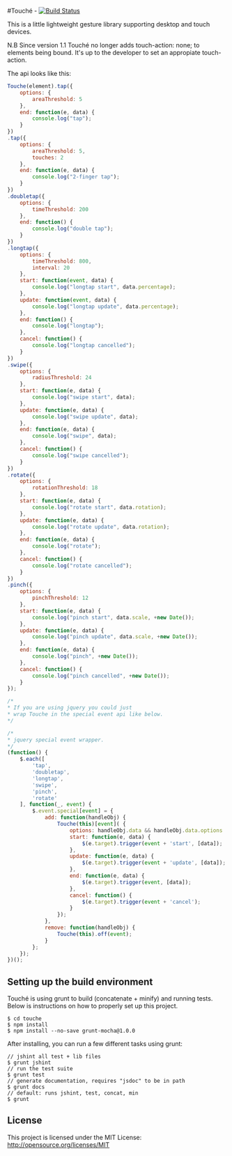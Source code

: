 #Touché - [![Build Status](https://travis-ci.org/stoffeastrom/touche.png?branch=gh-pages)](https://travis-ci.org/stoffeastrom/touche)

This is a little lightweight gesture library supporting desktop and touch devices.

N.B Since version 1.1 Touché no longer adds touch-action: none; to elements being bound. It's up to the developer to set an appropiate touch-action.

The api looks like this:
```js
Touche(element).tap({
	options: {
		areaThreshold: 5
	},
	end: function(e, data) {
		console.log("tap");
	}
})
.tap({
	options: {
		areaThreshold: 5,
		touches: 2
	},
	end: function(e, data) {
		console.log("2-finger tap");
	}
})
.doubletap({
	options: {
		timeThreshold: 200
	},
	end: function() {
		console.log("double tap");
	}
})
.longtap({
	options: {
		timeThreshold: 800,
		interval: 20
	},
	start: function(event, data) {
		console.log("longtap start", data.percentage);
	},
	update: function(event, data) {
		console.log("longtap update", data.percentage);
	},
	end: function() {
		console.log("longtap");
	},
	cancel: function() {
		console.log("longtap cancelled");
	}
})
.swipe({
	options: {
		radiusThreshold: 24
	},
	start: function(e, data) {
		console.log("swipe start", data);
	},
	update: function(e, data) {
		console.log("swipe update", data);
	},
	end: function(e, data) {
		console.log("swipe", data);
	},
	cancel: function() {
		console.log("swipe cancelled");
	}
})
.rotate({
	options: {
		rotationThreshold: 18
	},
	start: function(e, data) {
		console.log("rotate start", data.rotation);
	},
	update: function(e, data) {
		console.log("rotate update", data.rotation);
	},
	end: function(e, data) {
		console.log("rotate");
	},
	cancel: function() {
		console.log("rotate cancelled");
	}
})
.pinch({
	options: {
		pinchThreshold: 12
	},
	start: function(e, data) {
		console.log("pinch start", data.scale, +new Date());
	},
	update: function(e, data) {
		console.log("pinch update", data.scale, +new Date());
	},
	end: function(e, data) {
		console.log("pinch", +new Date());
	},
	cancel: function() {
		console.log("pinch cancelled", +new Date());
	}
});

/*
* If you are using jquery you could just
* wrap Touche in the special event api like below.
*/

/*
* jquery special event wrapper.
*/
(function() {
    $.each([
        'tap',
        'doubletap',
        'longtap',
        'swipe',
        'pinch',
        'rotate'
    ], function(_, event) {
        $.event.special[event] = {
            add: function(handleObj) {
                Touche(this)[event]( {
                    options: handleObj.data && handleObj.data.options || {},
                    start: function(e, data) {
                        $(e.target).trigger(event + 'start', [data]);
                    },
                    update: function(e, data) {
                        $(e.target).trigger(event + 'update', [data]);
                    },
                    end: function(e, data) {
                        $(e.target).trigger(event, [data]);
                    },
                    cancel: function() {
                        $(e.target).trigger(event + 'cancel');
                    }
                });
            },
            remove: function(handleObj) {
                Touche(this).off(event);
            }
        };
    });
})();
```

## Setting up the build environment

Touché is using grunt to build (concatenate + minify) and running tests. Below is instructions on how to properly set up this project.

```
$ cd touche
$ npm install
$ npm install --no-save grunt-mocha@1.0.0
```

After installing, you can run a few different tasks using grunt:

```
// jshint all test + lib files
$ grunt jshint
// run the test suite
$ grunt test
// generate documentation, requires "jsdoc" to be in path
$ grunt docs
// default: runs jshint, test, concat, min
$ grunt
```

## License

This project is licensed under the MIT License: http://opensource.org/licenses/MIT
